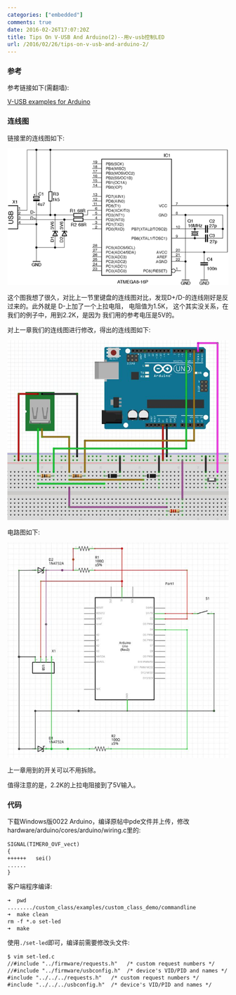 ```yaml
---
categories: ["embedded"]
comments: true
date: 2016-02-26T17:07:20Z
title: Tips On V-USB And Arduino(2)--用v-usb控制LED
url: /2016/02/26/tips-on-v-usb-and-arduino-2/
---
```


### 参考
参考链接如下(需翻墙):    

[V-USB examples for Arduino](http://coopermaa2nd.blogspot.tw/2011/10/v-usb-examples-for-arduino.html)    

### 连线图
链接里的连线图如下:    

![/images/image_thumb1354.png](/images/image_thumb1354.png)    

这个图我想了很久，对比上一节里键盘的连线图对比，发现D+/D-的连线刚好是反过来的。此外就是
D-上加了一个上拉电阻， 电阻值为1.5K， 这个其实没关系，在我们的例子中，用到2.2K，是因为
我们用的参考电压是5V的。     

对上一章我们的连线图进行修改，得出的连线图如下:    

![/images/2016_02_29_10_52_38_769x625.jpg](/images/2016_02_29_10_52_38_769x625.jpg)    

电路图如下:    

![/images/2016_02_29_10_53_49_720x702.jpg](/images/2016_02_29_10_53_49_720x702.jpg)    

上一章用到的开关可以不用拆除。   

值得注意的是，2.2K的上拉电阻接到了5V输入。   

### 代码
下载Windows版0022 Arduino，编译原帖中pde文件并上传，修改
hardware/arduino/cores/arduino/wiring.c里的:     

```
SIGNAL(TIMER0_OVF_vect) 
{
++++++   sei()
......
}
```

客户端程序编译:    

```
➜  pwd
......../custom_class/examples/custom_class_demo/commandline
➜  make clean
rm -f *.o set-led
➜  make

```

使用`./set-led`即可，编译前需要修改头文件:    


```
$ vim set-led.c
//#include "../firmware/requests.h"   /* custom request numbers */
//#include "../firmware/usbconfig.h"  /* device's VID/PID and names */
#include "../../../requests.h"   /* custom request numbers */
#include "../../../usbconfig.h"  /* device's VID/PID and names */

```
